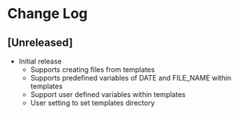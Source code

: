 # Change Log

## [Unreleased]

- Initial release
  - Supports creating files from templates
  - Supports predefined variables of DATE and FILE_NAME within templates
  - Support user defined variables within templates
  - User setting to set templates directory
